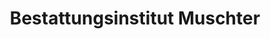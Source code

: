 ---
title: "Bestattungsinstitut Muschter"
url: /dresden/bestattungsinstitut-muschter/
shop: Bestattungen
---